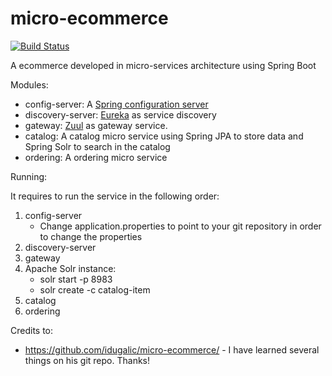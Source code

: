 # micro-ecommerce

[![Build Status][travis-image]][travis-url] 

[travis-url]:https://travis-ci.org/fabiorapanelo/micro-ecommerce
[travis-image]:https://img.shields.io/travis/fabiorapanelo/micro-ecommerce/master.svg

A ecommerce developed in micro-services architecture using Spring Boot

Modules:
 - config-server: A [Spring configuration server](https://cloud.spring.io/spring-cloud-config/spring-cloud-config.html)
 - discovery-server: [Eureka](https://github.com/Netflix/eureka) as service discovery
 - gateway: [Zuul](https://github.com/Netflix/zuul) as gateway service.
 - catalog: A catalog micro service using Spring JPA to store data and Spring Solr to search in the catalog
 - ordering: A ordering micro service


Running:

It requires to run the service in the following order:

1. config-server
    - Change application.properties to point to your git repository in order to change the properties
2. discovery-server
3. gateway
4. Apache Solr instance:
    - solr start -p 8983
    - solr create -c catalog-item
5. catalog
6. ordering

Credits to:
 - https://github.com/idugalic/micro-ecommerce/ - I have learned several things on his git repo. Thanks!